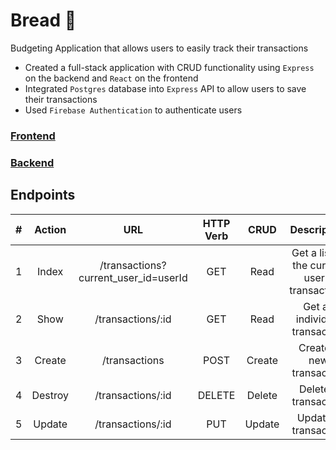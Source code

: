 # Bread 🍞
Budgeting Application that allows users to easily track their transactions
  - Created a full-stack application with CRUD functionality using `Express` on the backend and `React` on the frontend
  - Integrated `Postgres` database into `Express` API to allow users to save their transactions
  - Used `Firebase Authentication` to authenticate users

### [Frontend](https://save-your-bread.netlify.app/) 
### [Backend](https://thawing-woodland-27640.herokuapp.com)


## Endpoints
| #      | Action      | URL                                   | HTTP Verb  | CRUD   | Description                                   |
| :----: | :----:      | :----:                                | :----:     | :----: | :----:                                        |
| 1      | Index       | /transactions?current_user_id=userId  | GET        | Read   | Get a list of the current user's transactions |
| 2      | Show        | /transactions/:id                     | GET        | Read   | Get an individual transaction                 |
| 3      | Create      | /transactions                         | POST       | Create | Create a new transaction                      |
| 4      | Destroy     | /transactions/:id                     | DELETE     | Delete | Delete a transaction                          |
| 5      | Update      | /transactions/:id                     | PUT        | Update | Update a transaction                          |

